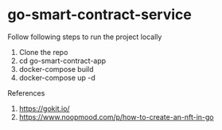 # go-smart-contract-service

Follow following steps to run the project locally

1. Clone the repo
2. cd go-smart-contract-app
3. docker-compose build
4. docker-compose up -d

References
1. https://gokit.io/
2. https://www.noopmood.com/p/how-to-create-an-nft-in-go
